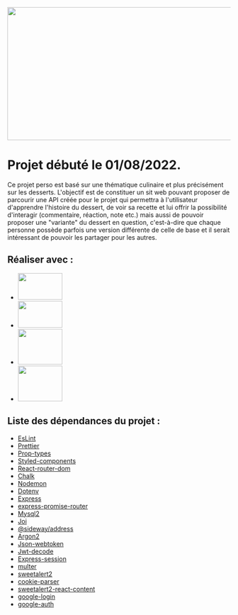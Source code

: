 <p align = "center">
  <img src = "https://media.giphy.com/media/cfGmVRsJI6wq6noGxP/giphy.gif" width = 600 height="300">
</p>



# Projet débuté le 01/08/2022.

Ce projet perso est basé sur une thématique culinaire et plus précisément sur les desserts.
L'objectif est de constituer un sit web pouvant proposer de parcourir une API créée pour le projet qui permettra à l'utilisateur d'apprendre l'histoire du dessert, de voir sa recette et lui offrir la possibilité d'interagir (commentaire, réaction, note etc.) mais aussi de pouvoir proposer une "variante" du dessert en question, c'est-à-dire que chaque personne possède parfois une version différente de celle de base et il serait intéressant de pouvoir les partager pour les autres.

## Réaliser avec :
- <img width="100" height="60" src="https://th.bing.com/th/id/OIP.YCxnS_5txtkdvzbwQgeibAHaEK?w=321&h=180&c=7&r=0&o=5&pid=1.7" />
- <img width="100" height="60" src="https://th.bing.com/th/id/OIP.7RiJviwFAo_3TWYI-AyiowHaEK?w=286&h=180&c=7&r=0&o=5&pid=1.7" />
- <img width="100" height="80" src="https://th.bing.com/th/id/OIP.hYiBgY7Yj_6OI2yyDUD98wHaHa?pid=ImgDet&rs=1=1.7" />
- <img width="100" height="80" src="https://www.fileeagle.com/data/2015/07/MySQL-Workbench.png" />

## Liste des dépendances du projet :

- [EsLint](https://eslint.org/)
- [Prettier](https://prettier.io/)
- [Prop-types](https://www.npmjs.com/package/prop-types)
- [Styled-components](https://styled-components.com/)
- [React-router-dom](https://www.npmjs.com/package/react-router-dom)
- [Chalk](https://www.npmjs.com/package/chalk)
- [Nodemon](https://www.npmjs.com/package/nodemon)
- [Dotenv](https://www.npmjs.com/package/dotenv)
- [Express](http://expressjs.com/)
- [express-promise-router](https://github.com/express-promise-router/express-promise-router)
- [Mysql2](https://www.npmjs.com/package/mysql2/)
- [Joi](https://www.npmjs.com/package/joi)
- [@sideway/address](https://joi.dev/module/address/api/?v=5.0.0)
- [Argon2](https://www.npmjs.com/package//argon2)
- [Json-webtoken](https://www.npmjs.com/package/jsonwebtoken)
- [Jwt-decode](https://www.npmjs.com/package/jwt-decode)
- [Express-session](https://www.npmjs.com/package/express-session)
- [multer](https://www.npmjs.com/package/multer)
- [sweetalert2](https://sweetalert2.github.io/)
- [cookie-parser](https://www.npmjs.com/package/cookie-parser)
- [sweetalert2-react-content](https://github.com/sweetalert2/sweetalert2-react-content)
- [google-login](https://www.npmjs.com/package/react-google-login)
- [google-auth](https://www.npmjs.com/package/google-auth-library)
